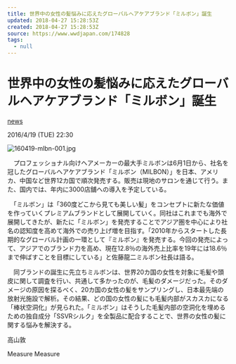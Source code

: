 ```yaml
---
title: 世界中の女性の髪悩みに応えたグローバルヘアケアブランド「ミルボン」誕生
updated: 2018-04-27 15:28:53Z
created: 2018-04-27 15:28:53Z
source: https://www.wwdjapan.com/174828
tags:
  - null
---
```


# 世界中の女性の髪悩みに応えたグローバルヘアケアブランド「ミルボン」誕生

   [news](https://www.wwdjapan.com/news)

 2016/4/19 (TUE) 22:30

<div style="display: none;">  </div>

![160419-mlbn-001.jpg](../_resources/160419-mlbn-001.jpg)

　プロフェッショナル向けヘアメーカーの最大手ミルボンは6月1日から、社名を冠したグローバルヘアケアブランド「ミルボン（MILBON）」を日本、アメリカ、中国など世界12カ国で順次発売する。販売は現地のサロンを通じて行う。また、国内では、年内に3000店舖への導入を予定している。

　「ミルボン」は「360度どこから見ても美しい髪」をコンセプトに新たな価値を作っていくプレミアムブランドとして展開していく。同社はこれまでも海外で展開してきたが、新たに「ミルボン」を発売することでアジア圏を中心により社名の認知度を高めて海外での売り上げ増を目指す。「2010年からスタートした長期的なグローバル計画の一環として『ミルボン』を発売する。今回の発売によって、アジアでのブランド力を高め、現在12.8％の海外売上比率を19年には18.6％まで伸ばすことを目標にしている」と佐藤龍二ミルボン社長は語る。

　同ブランドの誕生に先立ちミルボンは、世界20カ国の女性を対象に毛髪や頭皮に関して調査を行い、共通して多かったのが、毛髪のダメージだった。そのダメージの原因を探るべく、20カ国の女性の髪をサンプリングし、日本最先端の放射光施設で解析。その結果、どの国の女性の髪にも毛髪内部がスカスカになる「棒状空洞化」が見られた。「ミルボン」はそうした毛髪内部の空洞化を埋めるための独自成分「SSVRシルク」を全製品に配合することで、世界の女性の髪に関する悩みを解決する。

高山敦

Measure
Measure
